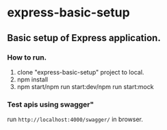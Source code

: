 # express-basic-setup
## Basic setup of Express application.

### How to run.
1. clone "express-basic-setup" project to local.
2. npm install
3. npm start/npm run start:dev/npm run start:mock

### Test apis using swagger"
run `http://localhost:4000/swagger/` in browser.
